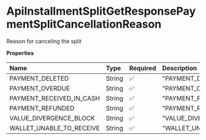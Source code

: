 # ApiInstallmentSplitGetResponsePaymentSplitCancellationReason

Reason for canceling the split

**Properties**

| Name                     | Type   | Required | Description                |
| :----------------------- | :----- | :------- | :------------------------- |
| PAYMENT_DELETED          | String | ✅       | "PAYMENT_DELETED"          |
| PAYMENT_OVERDUE          | String | ✅       | "PAYMENT_OVERDUE"          |
| PAYMENT_RECEIVED_IN_CASH | String | ✅       | "PAYMENT_RECEIVED_IN_CASH" |
| PAYMENT_REFUNDED         | String | ✅       | "PAYMENT_REFUNDED"         |
| VALUE_DIVERGENCE_BLOCK   | String | ✅       | "VALUE_DIVERGENCE_BLOCK"   |
| WALLET_UNABLE_TO_RECEIVE | String | ✅       | "WALLET_UNABLE_TO_RECEIVE" |

<!-- This file was generated by liblab | https://liblab.com/ -->
